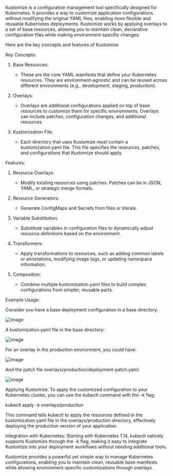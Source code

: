
Kustomize is a configuration management tool specifically designed for Kubernetes. It provides a way to customize application configurations without modifying the original YAML files, enabling more flexible and reusable Kubernetes deployments. Kustomize works by applying overlays to a set of base resources, allowing you to maintain clean, declarative configuration files while making environment-specific changes.

Here are the key concepts and features of Kustomize:

Key Concepts:
1)  Base Resources:

      - These are the core YAML manifests that define your Kubernetes resources. They are environment-agnostic and can be reused across different environments (e.g., development, staging, production).
        
2) Overlays:

     - Overlays are additional configurations applied on top of base resources to customize them for specific environments. Overlays can include patches, configuration changes, and additional resources.


3) Kustomization File:

   - Each directory that uses Kustomize must contain a kustomization.yaml file. This file specifies the resources, patches, and configurations that Kustomize should apply.

     
Features:

1) Resource Overlays:

     - Modify existing resources using patches. Patches can be in JSON, YAML, or strategic merge formats.


2) Resource Generators:

     - Generate ConfigMaps and Secrets from files or literals.

3)  Variable Substitution:

    - Substitute variables in configuration files to dynamically adjust resource definitions based on the environment.
  
 
4) Transformers:

     - Apply transformations to resources, such as adding common labels or annotations, modifying image tags, or updating namespace information.
  
       
5) Composition:

     - Combine multiple kustomization.yaml files to build complex configurations from simpler, reusable parts.
  

Example Usage:

Consider you have a base deployment configuration in a base directory:

![image](https://github.com/debolek/Kustomise/assets/37187773/a263caa2-7752-4ee2-946b-4a3982e8aa6d)


A kustomization.yaml file in the base directory:

![image](https://github.com/debolek/Kustomise/assets/37187773/276abb8a-a75f-4c6e-b1ca-62f252b1da8d)



For an overlay in the production environment, you could have:

![image](https://github.com/debolek/Kustomise/assets/37187773/7f5aa2e8-75d7-4eb5-ad9b-4f9bc3f67195)


And the patch file overlays/production/deployment-patch.yaml:

![image](https://github.com/debolek/Kustomise/assets/37187773/a8148cf3-fa00-4bc0-a8b7-da8f473f1d94)



Applying Kustomize:
To apply the customized configuration to your Kubernetes cluster, you can use the kubectl command with the -k flag:


kubectl apply -k overlays/production



This command tells kubectl to apply the resources defined in the kustomization.yaml file in the overlays/production directory, effectively deploying the production version of your application.

Integration with Kubernetes:
Starting with Kubernetes 1.14, kubectl natively supports Kustomize through the -k flag, making it easy to integrate Kustomize into your deployment workflows without needing additional tools.

Kustomize provides a powerful yet simple way to manage Kubernetes configurations, enabling you to maintain clean, reusable base manifests while allowing environment-specific customizations through overlays.







